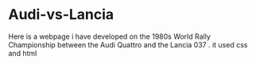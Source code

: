 # Audi-vs-Lancia
Here is a webpage i have developed  on the 1980s World Rally Championship between the Audi Quattro and  the Lancia 037 . 
it used css and html
